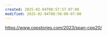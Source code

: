 ```yaml
---
created: 2025-02-04T08:57:57-07:00
modified: 2025-02-04T08:58:00-07:00
---
```


https://www.cppstories.com/2023/span-cpp20/
